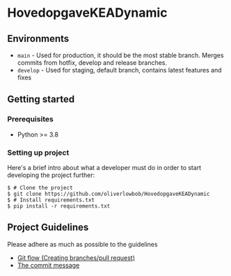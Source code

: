 # HovedopgaveKEADynamic

## Environments
* `main` - Used for production, it should be the most stable branch. Merges commits from hotfix, develop and release branches.
* `develop` -  Used for staging, default branch, contains latest features and fixes

## Getting started

### Prerequisites
* Python >= 3.8

### Setting up project
Here's a brief intro about what a developer must do in order to start developing
the project further:

```shell
$ # Clone the project
$ git clone https://github.com/oliverlowbob/HovedopgaveKEADynamic
$ # Install requirements.txt
$ pip install -r requirements.txt
```

## Project Guidelines
Please adhere as much as possible to the guidelines
* [Git flow (Creating branches/pull request)](docs/git-flow.md)
* [The commit message](docs/commit-guidelines.md)